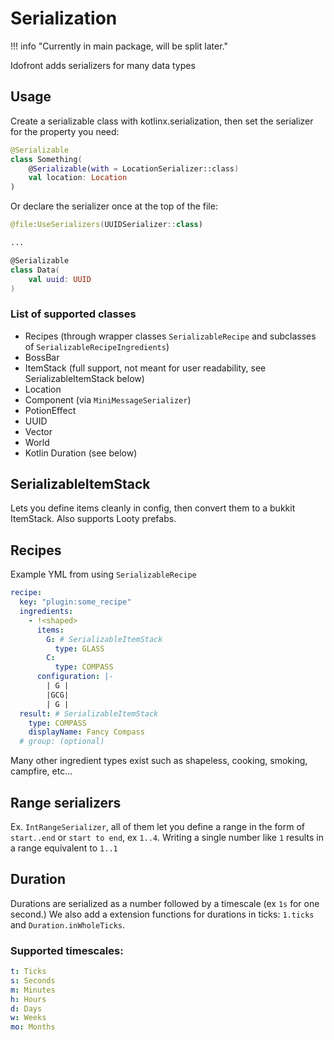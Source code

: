 # Serialization

!!! info "Currently in main package, will be split later."

Idofront adds serializers for many data types

## Usage

Create a serializable class with kotlinx.serialization, then set the serializer for the property you need:

```kotlin
@Serializable
class Something(
    @Serializable(with = LocationSerializer::class)
    val location: Location
)
```

Or declare the serializer once at the top of the file:
```kotlin
@file:UseSerializers(UUIDSerializer::class)

...

@Serializable
class Data(
    val uuid: UUID
)
```

### List of supported classes

- Recipes (through wrapper classes `SerializableRecipe` and subclasses of `SerializableRecipeIngredients`)
- BossBar
- ItemStack (full support, not meant for user readability, see SerializableItemStack below)
- Location
- Component (via `MiniMessageSerializer`)
- PotionEffect
- UUID
- Vector
- World
- Kotlin Duration (see below)

## SerializableItemStack

Lets you define items cleanly in config, then convert them to a bukkit ItemStack. Also supports Looty prefabs.

## Recipes

Example YML from using `SerializableRecipe`
```yaml
recipe:
  key: "plugin:some_recipe"
  ingredients:
    - !<shaped>
      items:
        G: # SerializableItemStack
          type: GLASS
        C:
          type: COMPASS
      configuration: |-
        | G |
        |GCG|
        | G |
  result: # SerializableItemStack
    type: COMPASS
    displayName: Fancy Compass
  # group: (optional) 
```

Many other ingredient types exist such as shapeless, cooking, smoking, campfire, etc...

## Range serializers

Ex. `IntRangeSerializer`, all of them let you define a range in the form of `start..end` or `start to end`, ex `1..4`. Writing a single number like `1` results in a range equivalent to `1..1`

## Duration

Durations are serialized as a number followed by a timescale (ex `1s` for one second.) We also add a extension functions for durations in ticks: `1.ticks` and `Duration.inWholeTicks`.

### Supported timescales:

```yaml
t: Ticks
s: Seconds
m: Minutes
h: Hours
d: Days
w: Weeks
mo: Months
```
